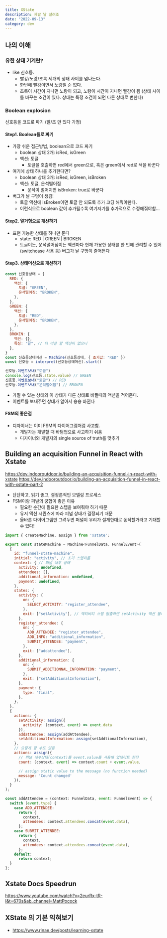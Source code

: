 ```yaml
---
title: XState
description: 제발 날 살려조
date: "2022-09-13"
category: dev
---
```


## 나의 이해

### 유한 상태 기계란?

- like 신호등.
  - 빨강/노랑/초록 세개의 상태 사이를 넘나든다.
  - 한번에 빨강이면서 노랑일 순 없다.
  - 초록이 시간이 지나면 노랑이 되고, 노랑이 시간이 지나면 빨강이 됨 (상태 사이를 바꾸는 조건이 있다. 상태는 특정 조건이 되면 다른 상태로 변한다)

### Boolean explosion

신호등을 코드로 짜기 (빨/초 만 있다 가정)

#### Step1. Boolean들로 짜기

- 가장 쉬운 접근방법, boolean으로 코드 짜기
  - boolean 상태 2개: isRed, isGreen
  - 액션: 토글
    - 토글을 호출하면 red에서 green으로, 혹은 green에서 red로 색을 바꾼다
- 여기에 상태 하나를 추가한다면?
  - boolean 상태 3개: isRed, isGreen, isBroken
  - 액션: 토글, 운석떨어짐
    - 운석이 떨어지면 isBroken: true로 바꾼다
- 버그가 날 구멍이 생김!
  - 토글 액션에 isBroken이면 토글 안 되도록 추가 코딩 해줘야한다.
  - 이런식으로 boolean 값이 추가될수록 여기저기를 추가적으로 수정해줘야함...

#### Step2. 열거형으로 개선하기

- 표현 가능한 상태를 하나만 둔다
  - state: RED | GREEN | BROKEN
  - 토글이든, 운석떨어짐이든 액션마다 현재 가용한 상태를 한 번에 관리할 수 있어(switchcase 사용 등) 버그가 날 구멍이 줄어든다

#### Step3. 상태머신으로 개선하기

```js
const 신호등상태 = {
  RED: {
    액션: {
      토글: "GREEN",
      운석떨어짐: "BROKEN",
    },
  },
  GREEN: {
    액션: {
      토글: "RED",
      운석떨어짐: "BROKEN",
    },
  },
  BROKEN: {
    액션: {},
    특징: "끝", // 더 이상 할 액션이 없으니
  },
}
const 신호등상태머신 = Machine(신호등상태, { 초기값: "RED" })
const 신호등 = interpret(신호등상태머신).start()

신호등.이벤트보내("토글")
console.log(신호등.state.value) // GREEN
신호등.이벤트보내("토글") // RED
신호등.이벤트보내("운석떨어짐") // BROKEN
```

- 가질 수 있는 상태와 이 상태가 다른 상태로 바뀔때의 액션을 적어준다.
- 이벤트를 보내주면 상태가 알아서 숑숑 바뀐다

#### FSM의 좋은점

- 디자이너는 이미 FSM의 다이어그램처럼 사고함.
  - 개발자는 개발할 때 바텀업으로 사고하기 쉬움
  - 디자이너와 개발자의 single source of truth를 맞추기

## Building an acquisition Funnel in React with Xstate

https://dev.indooroutdoor.io/building-an-acquisition-funnel-in-react-with-xstate
https://dev.indooroutdoor.io/building-an-acquisition-funnel-in-react-with-xstate-part-2

- 단단하고, 읽기 좋고, 결정론적인 모델링 프로세스
- FSM이랑 퍼널의 궁합이 좋은 이유
  - 필요한 순간에 필요한 스텝을 보여줘야 하기 때문
  - 유저 액션 시퀀스에 따라 퍼널 상태가 결정되기 때문
  - 올바른 다이어그램만 그려두면 퍼널이 우리가 설계한대로 동작할거라고 기대할 수 있다!

```js
import { createMachine, assign } from 'xstate';

export const stateMachine = Machine<FunnelData, FunnelEvent>(
  {
    id: "funnel-state-machine",
    initial: "activity", // 초기 스텝이름
    context: { // 퍼널 내부 상태
      activity: undefined,
      attendees: [],
      additional_information: undefined,
      payment: undefined,
    },
    states: {
      activity: {
        on: {
          SELECT_ACTIVITY: "register_attendee",
        },
        exit: ["setActivity"], // 액티비티 스텝 탈출하면 setActivity 액션 불러
      },
      register_attendee: {
        on: {
          ADD_ATTENDEE: "register_attendee",
          ADD_INFO: "additional_information",
          SUBMIT_ATTENDEE: "payment",
        },
        exit: ["addattendee"],
      },
      additional_information: {
        on: {
          SUBMIT_ADDITIONNAL_INFORMATION: "payment",
        },
        exit: ["setAdditionalInformation"],
      },
      payment: {
        type: "final",
      },
    },
  },
  {
    actions: {
      setActivity: assign({
        activity: (context, event) => event.data
      }),
      addattendee: assign(addAttendee),
      setAdditionalInformation: assign(setAddtionalInformation),
    },
    // 요렇게 할 수도 있음
    actions: assign({
      // 퍼널 내부상태(context)를 event.value를 사용해 업데이트 한다
      count: (context, event) => context.count + event.value,

      // assign static value to the message (no function needed)
      message: 'Count changed'
    }),
  }
);

const addAttendee = (context: FunnelData, event: FunnelEvent) => {
  switch (event.type) {
    case ADD_ATTENDEE:
      return {
        context,
        attendees: context.attendees.concat(event.data),
      };
    case SUBMIT_ATTENDEE:
      return {
        context,
        attendees: context.attendees.concat(event.data),
      };
    default:
      return context;
  }
};
```

## Xstate Docs Speedrun

https://www.youtube.com/watch?v=2eurRx-tR-I&t=670s&ab_channel=MattPocock

## XState 의 기본 익혀보기

- https://www.rinae.dev/posts/learning-xstate
